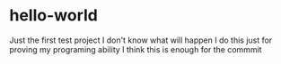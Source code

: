 # hello-world
Just the first test project
I don't know what will happen
I do this just for proving my programing ability
I think this is enough for the commmit
